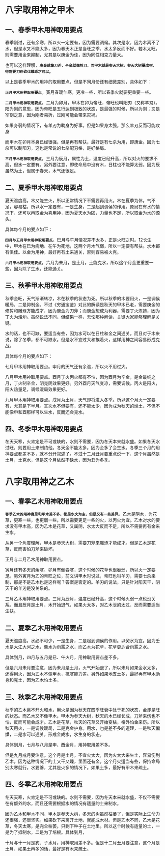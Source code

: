 # 八字取用神之甲木

## 一、春季甲木用神取用要点

春季刚过，还有余寒，所以火一定要有，因为需要调候。其次是水，因为木离不了水，但是水又不能太多，因为春天木正是当旺之季，水太多反而不好。若木太旺，则需要用金来抑制，尤其是以庚金为佳，因为同性相克力量大。

也可以这样理解，**`庚金就像刀斧，辛金就像剪刀，而甲木就是参天大树。参天大树要成材，得需要刀斧砍伐雕琢才可以`**。

以上是春季甲木的用神的取用要点，但是不同月份还有细微差别，具体如下：

**`正月甲木用神取用要点`**。寅月春暖乍寒，更冷一些，所以春季火就要更重要一些。

**`二月甲木用神取用要点`**。二月为卯月，甲木在卯为帝旺，帝旺也叫阳刃（又称羊刃）。阳为刚的意思，因为帝旺是五行达到极致的状态，是最强的时候，所以为刚；刃是宰割之意，因为刚者易折，过刚可能会带来灾祸。

如果身弱的情况下，有羊刃为助身为好事。但是如果身太强，那么羊刃反而可能攻身

而甲木在卯月本身已经很强，但是再有帮扶，最好是有七杀为用，即庚金。因为七杀可以制阳刃，这也是常说的七杀配刃格，是好格局。

**`三月甲木用神取用要点`**。三月为辰月，属性为土，温度已经升高，所以对火的要求不高，但水一定要有。另外要注意，即使命局中没有木，日柱也不能算太弱。因为辰虽然为土，但属于春天，木气还很足。

## 二、夏季甲木用神取用要点

夏天温度高，木又能生火，所以正常情况下不需要再用火。木在夏季为休，气不足，容易枯，所以水一定要有，一是生身，二是起到调侯的作用。原局在有水的情况下，还可以再取金为喜用神，因为夏天水为囚，力量也不足，所以取金为水的源头。

具体每个月的要点如下：

**`四月与五月甲木用神取用要点`**。巳月与午月情况差不太多，正是火旺之时。12长生中，甲木在巳为病地、在午为死地，这两个月木气弱，所以一定要有帮扶。水木都有俱佳。以金为用神，最好再有土来通关，否则容易被火克。

**`六月甲木用神取用要点`**。六月为未月，是土月，土能克水，所以这个月金更重要一些，因为除了生水，还能通关。

## 三、秋季甲木用神取用要点

秋季金旺，天气渐渐转凉，木在秋季的状态为死。所以秋季的木要用火，一是调侯暖局，二是抑制金。不过《穷通宝鉴》对此的解读是秋天的甲木已老，需要庚金的修剪和雕琢方能成才，因为庚金为刀斧；而庚金想成为利器，需要丁火炼铸，因为丁火为熔炉。虽然说法不同，但结果一样，无论那种解读，关键大家能够理解是关键。

水的话，也不可缺，要适当有些，因为水可以在日柱和金之间通关。而且对于木来说，除了冬季，都不可缺水。但是水不宜过大和挨着火，这样用神之间容易形成克战。

具体每个月的要点如下：

七月甲木用神取用要点。申月的天气还有余温，所以火不用过大。

八月甲木用神取用要点。酉月丁火丙火都有不怕，因为酉月为辛金，是金最纯之月，丁火制辛金，阴克阴效果更好。另外酉月天气变凉，需要调候。丙火是阳火，阳火热量足，调候暖局效果更好。

九月甲木用神取用要点。戌月为土月，天气即将进入冬季。所以这个月火一定要有，尤其是下半月。其次水不但要有，还不能太少，因为戌为秋天的燥土，不但不能像申和酉那样可以生水，反而还会克水。

## 四、冬季甲木用神取用要点

冬天天寒，火肯定是不可或缺的，水则不需要，因为冬天本来就水盛。如果冬天水过旺，则要用土来制约他。冬天金不能太多，因为金多了会生水。冬季三个月的用神要点都差不多，就不分开叙述了。不过十二月丑月要重点说一下，这个月虽然是土月，土克水，但是这个月依然不缺水，因为丑为冬季。

# 八字取用神之乙木

## 一、春季乙木用神取用要点

**`春季乙木的用神喜忌和甲木差不多，都是水火为主，但是又有一些差异`**。乙木是阴木，为花草，更寒一些，也更弱一些，所以需要更足一些的火，以丙火为宜。乙木对水的要求没有甲木高，因为乙木是花草，又属阴，水太大反而不足，所以不需要再有金来生水。

从另一个角度理解，甲木是参天大树，需要刀斧来雕琢才能成才。但是乙木是花草，反而害怕刀斧来破坏。

正月与二月乙木用神取用要点。

寅月还有冬天的余寒、卯月有倒春寒，这个时候的花草也很脆弱，所以火一定要足。另外寅月为乙的帝旺之位，前文讲甲木时说过，帝旺也叫羊刃，需要七杀来制，那是不是乙木也是这样呢？答案是否定的。羊刃的说法，只是针对阳天干，阴天干的羊刃是没关系的。

三月乙木用神取用要点。三月为辰月，温度已经升高，这个时候火弱一点也没关系。而且辰月是土月，木开始退气，如果火太多，对乙木泄的太过，反而需要适当生扶。

## 二、夏季乙木用神取用要点

夏天温度高，水必不可少，一是生身，二是起到调侯的作用。以癸水为宜，因为壬水是大江大河之水，癸水为雨露之水，而乙木为花草，花草更适合雨露之水。

具体到月，四月与五月是巳、午火月，用神取用要点差不多。

但是六月未月要注意，因为未月是土月，火气开始退了，所以未月如果金水太多，还得用火，因为乙木不像甲木，抗寒能力差。另外如果地支土多，最好再有甲木助身和克土，因为乙木怕土多。

## 三、秋季乙木用神取用要点

秋季的乙木离不开火和水，用火是因为秋天在四季旺衰中处于死的状态，金却是旺的状态。而乙木又不像甲木，甲木为参天大树，秋天的木已经长成，刀斧来伤也不怕，反而可能会成才。乙木是花草，秋天的花草又开始变枯，格外怕金来伤。所以秋天用火，一是调候暖局，二是克金护身。用水，也是差不多的道理，一是秋天偏燥，二是水可以通关，形成金成水，水生身的状态。

具体到月，七月与八月是申、酉金月，用神取用差不多。

但是九月戌月要注意。这个月是土月，不宜火太大，因为火太大来生土，容易伤到乙木。因为这种情况下的土又干又燥，里面还有金。这个月火适当有些，保持命局别太寒就行。水要够，尤其是火多的情况下。如果土多，最好有甲木来疏土。

## 四、冬季乙木用神取用要点

冬天天寒，火肯定是不可或缺的。水则不需要，因为冬天本来就水盛，不仅不需要在有额外的水，而且还需要根据水的情况有适量的土来制水。

因为乙木和甲木不同，甲木是参天大树，冬天的树虽然枯萎了，但是实际上生命力还很强，还很坚实。如果砍下来离开土地，就能成木材。但是乙木不同，乙木是花草，冬天太寒，是完全枯萎，只剩下种子在土地里。所以这个时候有适量的土，一是为了抵制水，二是为了培根。具体到月，

十月与十一月是亥、子水月，用神取用差不多。但是十二月丑月要注意，这个月是土月，如果土再多的话，最好是有木来疏土。